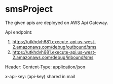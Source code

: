 # smsProject
The given apis are deployed on AWS Api Gateway.

Api endpoint: 
1. https://utkhdvh681.execute-api.us-west-2.amazonaws.com/debug/outbound/sms
2. https://utkhdvh681.execute-api.us-west-2.amazonaws.com/debug/inbound/sms

Header:
Content-Type: application/json  

x-api-key: (api-key) shared in mail
